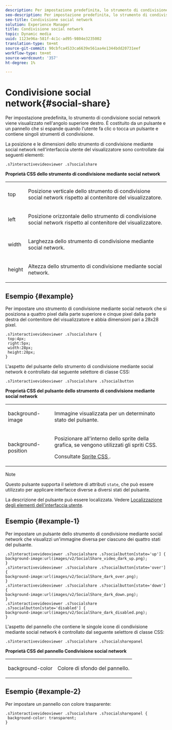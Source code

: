 ```yaml
---
description: Per impostazione predefinita, lo strumento di condivisione social network viene visualizzato nell'angolo superiore destro. È costituito da un pulsante e un pannello che si espande quando l'utente fa clic o tocca un pulsante e contiene singoli strumenti di condivisione.
seo-description: Per impostazione predefinita, lo strumento di condivisione social network viene visualizzato nell'angolo superiore destro. È costituito da un pulsante e un pannello che si espande quando l'utente fa clic o tocca un pulsante e contiene singoli strumenti di condivisione.
seo-title: Condivisione social network
solution: Experience Manager
title: Condivisione social network
topic: Dynamic media
uuid: 1123e96a-581f-4c1c-ad95-9804e3235002
translation-type: tm+mt
source-git-commit: 90cbfca4533ca6639e561aa4e1344bdd20731eef
workflow-type: tm+mt
source-wordcount: '357'
ht-degree: 1%

---
```



# Condivisione social network{#social-share}

Per impostazione predefinita, lo strumento di condivisione social network viene visualizzato nell&#39;angolo superiore destro. È costituito da un pulsante e un pannello che si espande quando l&#39;utente fa clic o tocca un pulsante e contiene singoli strumenti di condivisione.

<!--<a id="section_061E550C1C1D4DB2BD663A898895B38C"></a>-->

La posizione e le dimensioni dello strumento di condivisione mediante social network nell&#39;interfaccia utente del visualizzatore sono controllate dai seguenti elementi:

```
.s7interactivevideoviewer .s7socialshare
```

**Proprietà CSS dello strumento di condivisione mediante social network**

<table id="table_C48C56E696304C9BAFEE71BA9EA9A174"> 
 <tbody> 
  <tr> 
   <td colname="col1"> <p> <span class="codeph"> top  </span> </p> </td> 
   <td colname="col2"> <p> Posizione verticale dello strumento di condivisione social network rispetto al contenitore del visualizzatore. </p> </td> 
  </tr> 
  <tr> 
   <td colname="col1"> <p> <span class="codeph"> left  </span> </p> </td> 
   <td colname="col2"> <p> Posizione orizzontale dello strumento di condivisione social network rispetto al contenitore del visualizzatore. </p> </td> 
  </tr> 
  <tr> 
   <td colname="col1"> <p> <span class="codeph"> width </span> </p> </td> 
   <td colname="col2"> <p> Larghezza dello strumento di condivisione mediante social network. </p> </td> 
  </tr> 
  <tr> 
   <td colname="col1"> <p> <span class="codeph"> height </span> </p> </td> 
   <td colname="col2"> <p>Altezza dello strumento di condivisione mediante social network. </p> </td> 
  </tr> 
 </tbody> 
</table>

## Esempio {#example}

Per impostare uno strumento di condivisione mediante social network che si posiziona a quattro pixel dalla parte superiore e cinque pixel dalla parte destra del contenitore del visualizzatore e abbia dimensioni pari a 28x28 pixel.

```
.s7interactivevideoviewer .s7socialshare { 
 top:4px; 
 right:5px; 
 width:28px; 
 height:28px; 
}
```

L&#39;aspetto del pulsante dello strumento di condivisione mediante social network è controllato dal seguente selettore di classe CSS:

```
.s7interactivevideoviewer .s7socialshare .s7socialbutton
```

**Proprietà CSS del pulsante dello strumento di condivisione mediante social network**

<table id="table_A18B6978EC304C378F5FE92DD44D138D"> 
 <tbody> 
  <tr> 
   <td colname="col1"> <p> <span class="codeph"> background-image  </span> </p> </td> 
   <td colname="col2"> <p> Immagine visualizzata per un determinato stato del pulsante. </p> </td> 
  </tr> 
  <tr> 
   <td colname="col1"> <p> <span class="codeph"> background-position  </span> </p> </td> 
   <td colname="col2"> <p> Posizionare all'interno dello sprite della grafica, se vengono utilizzati gli spriti CSS. </p> <p>Consultate <a href="../../../c-html5-aem-asset-viewers/c-html5-aem-int-video/c-html5-aem-int-video-customizingviewer/c-html5-aem-int-video-customizingviewer.md#section-9b6d8d601cb441d08214dada7bb4eddc" format="dita" scope="local"> Sprite CSS </a>. </p> </td> 
  </tr> 
 </tbody> 
</table>

>[!NOTE]
>
>Questo pulsante supporta il selettore di attributi `state`, che può essere utilizzato per applicare interfacce diverse a diversi stati del pulsante.

La descrizione del pulsante può essere localizzata. Vedere [Localizzazione degli elementi dell&#39;interfaccia utente](../../../c-html5-aem-asset-viewers/c-html5-aem-int-video/c-html5-aem-int-video-viewer-localization.md#concept-cbfc39344c494eb7b9f6a272cff0cc74).

## Esempio {#example-1}

Per impostare un pulsante dello strumento di condivisione mediante social network che visualizzi un&#39;immagine diversa per ciascuno dei quattro stati del pulsante.

```
.s7interactivevideoviewer .s7socialshare .s7socialbutton[state='up'] { 
background-image:url(images/v2/SocialShare_video_dark_up.png); 
} 
.s7interactivevideoviewer .s7socialshare .s7socialbutton[state='over'] { 
background-image:url(images/v2/SocialShare_dark_over.png); 
} 
.s7interactivevideoviewer .s7socialshare .s7socialbutton[state='down'] { 
background-image:url(images/v2/SocialShare_dark_down.png); 
} 
.s7interactivevideoviewer .s7socialshare .s7socialbutton[state='disabled'] { 
background-image:url(images/v2/SocialShare_dark_disabled.png); 
}
```

L&#39;aspetto del pannello che contiene le singole icone di condivisione mediante social network è controllato dal seguente selettore di classe CSS:

```
.s7interactivevideoviewer .s7socialshare .s7socialsharepanel
```

**Proprietà CSS del pannello Condivisione social network**

<table id="table_86E777A5851F47D6A49D966E24A9A6CD"> 
 <tbody> 
  <tr> 
   <td colname="col1"> <p> <span class="codeph"> background-color  </span> </p> </td> 
   <td colname="col2"> <p>Colore di sfondo del pannello. </p> </td> 
  </tr> 
 </tbody> 
</table>

## Esempio {#example-2}

Per impostare un pannello con colore trasparente:

```
.s7interactivevideoviewer .s7socialshare .s7socialsharepanel { 
 background-color: transparent; 
}
```

